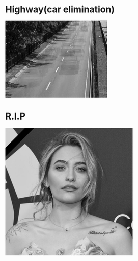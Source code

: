 # Highway(car elimination)

![Alt text](https://github.com/Parisa-Bagherzadeh/Image_processing/blob/main/noise%2Cmerge/result/highway.jpg "Optional title")

# R.I.P

![Alt text](https://github.com/Parisa-Bagherzadeh/Image_processing/blob/main/images/rip.jpg "Optional title")

